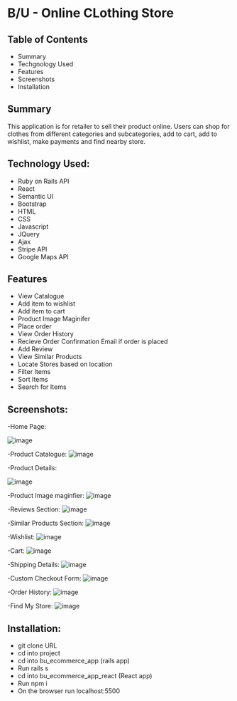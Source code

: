 #                                 B/U - Online CLothing Store 


## Table of Contents
- Summary
- Techgnology Used
- Features
- Screenshots
- Installation

## Summary
This application is for retailer to sell their product online. Users can shop for clothes from different categories and subcategories, add to cart, add to wishlist, make payments and find nearby store.

## Technology Used:

- Ruby on Rails API
- React
- Semantic UI
- Bootstrap
- HTML
- CSS
- Javascript
- JQuery
- Ajax
- Stripe API
- Google Maps API

## Features

- View Catalogue
- Add item to wishlist
- Add item to cart
- Product Image Maginifer 
- Place order
- View Order History
- Recieve Order Confirmation Email if order is placed
- Add Review
- View Similar Products
- Locate Stores based on location
- Filter Items
- Sort Items
- Search for Items

## Screenshots: 

-Home Page: 

![image](https://user-images.githubusercontent.com/70501653/113217884-6a56e880-9233-11eb-9abe-a772a686bbbf.png)


-Product Catalogue: 
![image](https://user-images.githubusercontent.com/70501653/113218012-a8540c80-9233-11eb-96b7-a7e6b3465c4b.png)

-Product Details:

![image](https://user-images.githubusercontent.com/70501653/113218223-0385ff00-9234-11eb-94db-6eb5cd597932.png)

-Product Image maginfier:
![image](https://user-images.githubusercontent.com/70501653/113218399-5364c600-9234-11eb-89da-5af0aaf9a2c3.png)

-Reviews Section:
![image](https://user-images.githubusercontent.com/70501653/113218504-755e4880-9234-11eb-9893-f0c59a3829d6.png)

-Similar Products Section:
![image](https://user-images.githubusercontent.com/70501653/113218557-93c44400-9234-11eb-9dba-a74a58f542a0.png)

-Wishlist:
![image](https://user-images.githubusercontent.com/70501653/113218597-a9d20480-9234-11eb-9634-c762a63814ca.png)

-Cart:
![image](https://user-images.githubusercontent.com/70501653/113218657-c110f200-9234-11eb-9bb7-44522d2b7bce.png)

-Shipping Details:
![image](https://user-images.githubusercontent.com/70501653/113218719-da19a300-9234-11eb-9fdf-2f1ea4a4d49f.png)

-Custom Checkout Form:
![image](https://user-images.githubusercontent.com/70501653/113218757-ec93dc80-9234-11eb-8a2d-103adac8b9b7.png)

-Order History:
![image](https://user-images.githubusercontent.com/70501653/113218917-35e42c00-9235-11eb-9cd1-109bbbbd77b7.png)

-Find My Store:
![image](https://user-images.githubusercontent.com/70501653/113218972-54e2be00-9235-11eb-9792-e8af2ccf7a78.png)



## Installation:

- git clone URL
- cd into project
- cd into bu_ecommerce_app (rails app)
- Run rails s
- cd into bu_ecommerce_app_react (React app)
- Run npm i
- On the browser run localhost:5500




